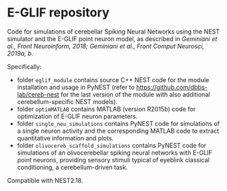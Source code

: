 # E-GLIF repository

Code for simulations of cerebellar Spiking Neural Networks using the NEST simulator and the E-GLIF point neuron model, as described in <i>Geminiani et al., Front Neuroinform, 2018; Geminiani et al., Front Comput Neurosci, 2019a, b</i>.

Specifically:
* folder `eglif_module` contains source C++ NEST code for the module installation and usage in PyNEST (refer to https://github.com/dbbs-lab/cereb-nest for the last version of the module with also additional cerebellum-specific NEST models).
* folder `optimMATLAB` contains MATLAB (version R2015b) code for optimization of E-GLIF neuron parameters.
* folder `single_neu_simulations` contains PyNEST code for simulations of a single neuron activity and the corresponding MATLAB code to extract quantitative information and plots.
* folder `olivocereb_scaffold_simulations` contains PyNEST code for simulations of an olivocerebellar spiking neural networks with E-GLIF point neurons, providing sensory stimuli typical of eyeblink classical conditioning, a cerebellum-driven task.

Compatible with NEST2.18.
